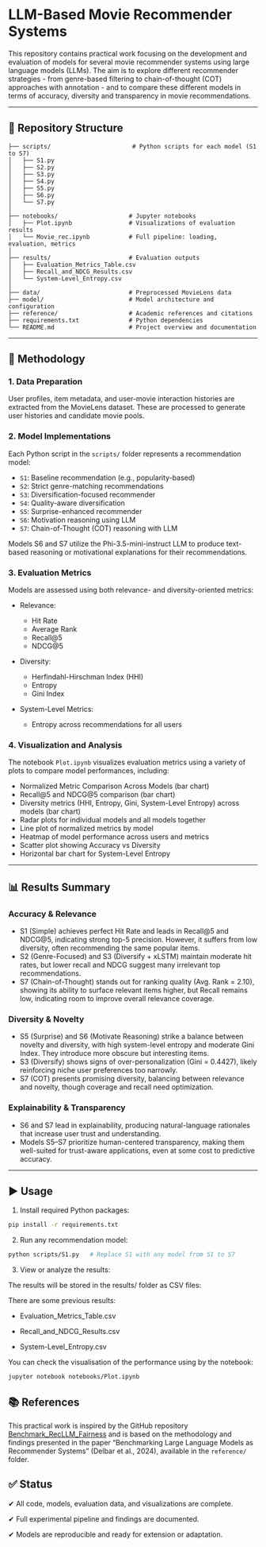 # LLM-Based Movie Recommender Systems

This repository contains practical work focusing on the development and evaluation of models for several movie recommender systems using large language models (LLMs). The aim is to explore different recommender strategies - from genre-based filtering to chain-of-thought (COT) approaches with annotation - and to compare these different models in terms of accuracy, diversity and transparency in movie recommendations.

---

## 📁 Repository Structure

```text
├── scripts/                       # Python scripts for each model (S1 to S7)
│   ├── S1.py
│   ├── S2.py
│   ├── S3.py
│   ├── S4.py
│   ├── S5.py
│   ├── S6.py
│   └── S7.py
│
├── notebooks/                    # Jupyter notebooks
│   ├── Plot.ipynb                # Visualizations of evaluation results
│   └── Movie_rec.ipynb           # Full pipeline: loading, evaluation, metrics
│
├── results/                      # Evaluation outputs
│   ├── Evaluation_Metrics_Table.csv
│   ├── Recall_and_NDCG_Results.csv
│   └── System-Level_Entropy.csv
│
├── data/                         # Preprocessed MovieLens data
├── model/                        # Model architecture and configuration
├── reference/                    # Academic references and citations
├── requirements.txt              # Python dependencies
└── README.md                     # Project overview and documentation

```

---

## 🧠 Methodology

### 1. Data Preparation

User profiles, item metadata, and user-movie interaction histories are extracted from the MovieLens dataset. These are processed to generate user histories and candidate movie pools.

### 2. Model Implementations

Each Python script in the `scripts/` folder represents a recommendation model:

- `S1`: Baseline recommendation (e.g., popularity-based)
- `S2`: Strict genre-matching recommendations
- `S3`: Diversification-focused recommender
- `S4`: Quality-aware diversification
- `S5`: Surprise-enhanced recommender
- `S6`: Motivation reasoning using LLM
- `S7`: Chain-of-Thought (COT) reasoning with LLM

Models S6 and S7 utilize the Phi-3.5-mini-instruct LLM to produce text-based reasoning or motivational explanations for their recommendations.

### 3. Evaluation Metrics

Models are assessed using both relevance- and diversity-oriented metrics:

- Relevance:  
  - Hit Rate  
  - Average Rank  
  - Recall@5  
  - NDCG@5

- Diversity:  
  - Herfindahl-Hirschman Index (HHI)  
  - Entropy  
  - Gini Index

- System-Level Metrics:  
  - Entropy across recommendations for all users

### 4. Visualization and Analysis

The notebook `Plot.ipynb` visualizes evaluation metrics using a variety of plots to compare model performances, including:

- Normalized Metric Comparison Across Models (bar chart)  
- Recall@5 and NDCG@5 comparison (bar chart)  
- Diversity metrics (HHI, Entropy, Gini, System-Level Entropy) across models (bar chart)  
- Radar plots for individual models and all models together  
- Line plot of normalized metrics by model  
- Heatmap of model performance across users and metrics  
- Scatter plot showing Accuracy vs Diversity  
- Horizontal bar chart for System-Level Entropy

---

## 📊 Results Summary

### Accuracy & Relevance

- S1 (Simple) achieves perfect Hit Rate and leads in Recall@5 and NDCG@5, indicating strong top-5 precision. However, it suffers from low diversity, often recommending the same popular items.
- S2 (Genre-Focused) and S3 (Diversify + xLSTM) maintain moderate hit rates, but lower recall and NDCG suggest many irrelevant top recommendations.
- S7 (Chain-of-Thought) stands out for ranking quality (Avg. Rank = 2.10), showing its ability to surface relevant items higher, but Recall remains low, indicating room to improve overall relevance coverage.

### Diversity & Novelty

- S5 (Surprise) and S6 (Motivate Reasoning) strike a balance between novelty and diversity, with high system-level entropy and moderate Gini Index. They introduce more obscure but interesting items.
- S3 (Diversify) shows signs of over-personalization (Gini = 0.4427), likely reinforcing niche user preferences too narrowly.
- S7 (COT) presents promising diversity, balancing between relevance and novelty, though coverage and recall need optimization.

 ### Explainability & Transparency

- S6 and S7 lead in explainability, producing natural-language rationales that increase user trust and understanding.
- Models S5–S7 prioritize human-centered transparency, making them well-suited for trust-aware applications, even at some cost to predictive accuracy.

---

## ▶️ Usage

1. Install required Python packages:

```bash
pip install -r requirements.txt
```

2. Run any recommendation model:

```bash
python scripts/S1.py   # Replace S1 with any model from S1 to S7
```
3. View or analyze the results:

The results will be stored in the results/ folder as CSV files:

There are some previous results:

- Evaluation_Metrics_Table.csv

- Recall_and_NDCG_Results.csv

- System-Level_Entropy.csv

You can check the visualisation of the performance using by the notebook:

```bash
jupyter notebook notebooks/Plot.ipynb
```
## 📚 References

This practical work is inspired by the GitHub repository [Benchmark_RecLLM_Fairness](https://github.com/yasdel/Benchmark_RecLLM_Fairness) and is based on the methodology and findings presented in the paper “Benchmarking Large Language Models as Recommender Systems” (Delbar et al., 2024), available in the `reference/` folder.

## ✅ Status
✔ All code, models, evaluation data, and visualizations are complete.

✔ Full experimental pipeline and findings are documented.

✔ Models are reproducible and ready for extension or adaptation.
